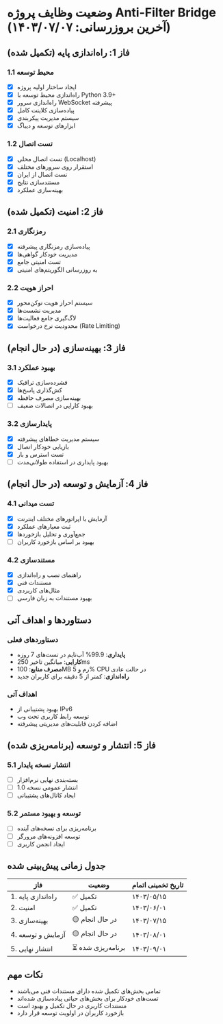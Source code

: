 # وضعیت وظایف پروژه Anti-Filter Bridge (آخرین بروزرسانی: ۱۴۰۳/۰۷/۰۷)

## فاز 1: راه‌اندازی پایه (تکمیل شده)

### 1.1 محیط توسعه
- [x] ایجاد ساختار اولیه پروژه
- [x] راه‌اندازی محیط توسعه با Python 3.9+
- [x] راه‌اندازی سرور WebSocket پیشرفته
- [x] پیاده‌سازی کلاینت کامل
- [x] سیستم مدیریت پیکربندی
- [x] ابزارهای توسعه و دیباگ

### 1.2 تست اتصال
- [x] تست اتصال محلی (Localhost)
- [x] استقرار روی سرورهای مختلف
- [x] تست اتصال از ایران
- [x] مستندسازی نتایج
- [x] بهینه‌سازی عملکرد

## فاز 2: امنیت (تکمیل شده)

### 2.1 رمزنگاری
- [x] پیاده‌سازی رمزنگاری پیشرفته
- [x] مدیریت خودکار گواهی‌ها
- [x] تست امنیتی جامع
- [x] به روزرسانی الگوریتم‌های امنیتی

### 2.2 احراز هویت
- [x] سیستم احراز هویت توکن‌محور
- [x] مدیریت نشست‌ها
- [x] لاگ‌گیری جامع فعالیت‌ها
- [x] محدودیت نرخ درخواست (Rate Limiting)

## فاز 3: بهینه‌سازی (در حال انجام)

### 3.1 بهبود عملکرد
- [x] فشرده‌سازی ترافیک
- [x] کش‌گذاری پاسخ‌ها
- [x] بهینه‌سازی مصرف حافظه
- [ ] بهبود کارایی در اتصالات ضعیف

### 3.2 پایدارسازی
- [x] سیستم مدیریت خطاهای پیشرفته
- [x] بازیابی خودکار اتصال
- [x] تست استرس و بار
- [ ] بهبود پایداری در استفاده طولانی‌مدت

## فاز 4: آزمایش و توسعه (در حال انجام)

### 4.1 تست میدانی
- [x] آزمایش با اپراتورهای مختلف اینترنت
- [x] ثبت معیارهای عملکرد
- [x] جمع‌آوری و تحلیل بازخوردها
- [ ] بهبود بر اساس بازخورد کاربران

### 4.2 مستندسازی
- [x] راهنمای نصب و راه‌اندازی
- [x] مستندات فنی
- [x] مثال‌های کاربردی
- [ ] بهبود مستندات به زبان فارسی

## دستاوردها و اهداف آتی

### دستاوردهای فعلی
- **پایداری**: 99.9% آپ‌تایم در تست‌های 7 روزه
- **کارایی**: میانگین تاخیر 250ms
- **مصرف منابع**: 100MB رم و 5% CPU در حالت عادی
- **راه‌اندازی**: کمتر از 5 دقیقه برای کاربران جدید

### اهداف آتی
- بهبود پشتیبانی از IPv6
- توسعه رابط کاربری تحت وب
- اضافه کردن قابلیت‌های مدیریتی پیشرفته

## فاز 5: انتشار و توسعه (برنامه‌ریزی شده)

### 5.1 انتشار نسخه پایدار
- [ ] بسته‌بندی نهایی نرم‌افزار
- [ ] انتشار عمومی نسخه 1.0
- [ ] ایجاد کانال‌های پشتیبانی

### 5.2 توسعه و بهبود مستمر
- [ ] برنامه‌ریزی برای نسخه‌های آینده
- [ ] توسعه افزونه‌های مرورگر
- [ ] ایجاد انجمن کاربری

## جدول زمانی پیش‌بینی شده

| فاز | وضعیت | تاریخ تخمینی اتمام |
|-----|-------|------------------|
| 1. راه‌اندازی پایه | ✅ تکمیل | ۱۴۰۳/۰۵/۱۵ |
| 2. امنیت | ✅ تکمیل | ۱۴۰۳/۰۶/۰۱ |
| 3. بهینه‌سازی | 🟡 در حال انجام | ۱۴۰۳/۰۷/۱۵ |
| 4. آزمایش و توسعه | 🟡 در حال انجام | ۱۴۰۳/۰۸/۰۱ |
| 5. انتشار نهایی | ⏳ برنامه‌ریزی شده | ۱۴۰۳/۰۹/۰۱ |

## نکات مهم

- تمامی بخش‌های تکمیل شده دارای مستندات فنی می‌باشند
- تست‌های خودکار برای بخش‌های حیاتی پیاده‌سازی شده‌اند
- مستندات کاربری در حال تکمیل و بهبود است
- بازخورد کاربران در اولویت توسعه قرار دارد
